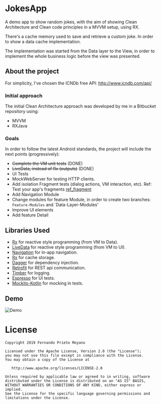 # JokesApp

A demo app to show random jokes, with the aim of showing Clean Architecture and Clean code principles
in a MVVM setup, using RX.

There's a cache memory used to save and retrieve a custom joke. In order to show a data cache implementation.

The implementation was started from the Data layer to the View, in order to implement the whole
business logic before the view was presented.

## About the project

For simplicity, I've chosen the ICNDb free API:
http://www.icndb.com/api/

### Initial approach

The initial Clean Architecture approach was developed by me in a Bitbucket repository using:
- MVVM
- RXJava

### Goals

In order to follow the latest Android standards, the project will include the next points (progressively):
- ~~Complete the VM unit tests~~ (DONE)
- ~~LiveData, instead of Rx (outputs)~~ (DONE)
- UI Tests
- MockWebServer for testing HTTP clients.
- Add isolation Fragment tests (dialog actions, VM interaction, etc). Ref: Test your app's fragments [ref_fragment]
- Add Navigation Module
- Change modules for feature Module, in order to create two branches: `Feature-Modules` and `Data-Layer-Modules'
- Improve UI elements
- Add feature Detail

[ref_fragment]: https://developer.android.com/training/basics/fragments/testing

## Libraries Used

* [Rx][0] for reactive style programming (from VM to Data).
* [LiveData][1] for reactive style programming (from VM to UI). 
* [Navigation][2] for in-app navigation. 
* [Rx][3] for cache storage.
* [Dagger][4] for dependency injection.
* [Retrofit][5] for REST api communication.  
* [Timber][6] for logging.
* [Espresso][7] for UI tests.
* [Mockito-Kotlin][8] for mocking in tests.

[0]: https://github.com/ReactiveX/RxAndroid
[1]: https://developer.android.com/topic/libraries/architecture/livedata
[2]: https://developer.android.com/topic/libraries/architecture/navigation/
[3]: https://github.com/ReactiveX/RxAndroid
[4]: https://github.com/google/dagger
[5]: https://github.com/square/retrofit 
[6]: https://github.com/JakeWharton/timber
[7]: https://developer.android.com/training/testing/espresso/
[8]: https://github.com/nhaarman/mockito-kotlin 


## Demo

![Demo](Demo-JokesApp.gif)

#  License

    Copyright 2019 Fernando Prieto Moyano

    Licensed under the Apache License, Version 2.0 (the "License");
    you may not use this file except in compliance with the License.
    You may obtain a copy of the License at

       http://www.apache.org/licenses/LICENSE-2.0

    Unless required by applicable law or agreed to in writing, software
    distributed under the License is distributed on an "AS IS" BASIS,
    WITHOUT WARRANTIES OR CONDITIONS OF ANY KIND, either express or implied.
    See the License for the specific language governing permissions and
    limitations under the License.